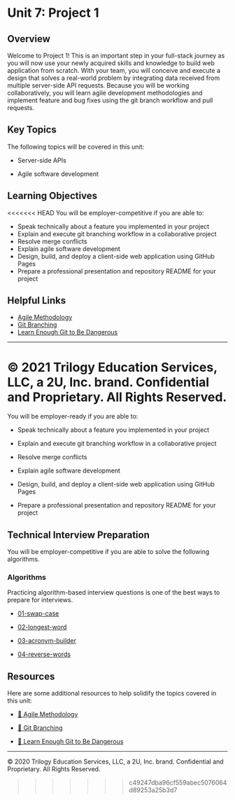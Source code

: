 # Unit 7: Project 1

## Overview
Welcome to Project 1! This is an important step in your full-stack journey as you will now use your newly acquired skills and knowledge to build web application from scratch. With your team, you will conceive and execute a design that solves a real-world problem by integrating data received from multiple server-side API requests. Because you will be working collaboratively, you will learn agile development methodologies and implement feature and bug fixes using the git branch workflow and pull requests.

## Key Topics

The following topics will be covered in this unit:

  * Server-side APIs

  * Agile software development

## Learning Objectives
<<<<<<< HEAD
You will be employer-competitive if you are able to:
* Speak technically about a feature you implemented in your project
* Explain and execute git branching workflow in a collaborative project
* Resolve merge conflicts
* Explain agile software development
* Design, build, and deploy a client-side web application using GitHub Pages
* Prepare a professional presentation and repository README for your project

## Helpful Links
* [Agile Methodology](https://en.wikipedia.org/wiki/Agile_software_development)
* [Git Branching](https://git-scm.com/book/en/v2/Git-Branching-Branching-Workflows)
* [Learn Enough Git to Be Dangerous](https://www.learnenough.com/git-tutorial/getting_started)

- - -
© 2021 Trilogy Education Services, LLC, a 2U, Inc. brand. Confidential and Proprietary. All Rights Reserved.
=======

You will be employer-ready if you are able to:
  
  * Speak technically about a feature you implemented in your project

  * Explain and execute git branching workflow in a collaborative project

  * Resolve merge conflicts

  * Explain agile software development

  * Design, build, and deploy a client-side web application using GitHub Pages

  * Prepare a professional presentation and repository README for your project

## Technical Interview Preparation

You will be employer-competitive if you are able to solve the following algorithms.

### Algorithms

Practicing algorithm-based interview questions is one of the best ways to prepare for interviews. 

  * [01-swap-case](./03-Algorithms/01-swap-case)

  * [02-longest-word](./03-Algorithms/02-longest-word)

  * [03-acronym-builder](./03-Algorithms/03-acronym-builder)

  * [04-reverse-words](./03-Algorithms/04-reverse-words)

## Resources

Here are some additional resources to help solidify the topics covered in this unit:

  * [📖 Agile Methodology](https://en.wikipedia.org/wiki/Agile_software_development)

  * [📖 Git Branching](https://git-scm.com/book/en/v2/Git-Branching-Branching-Workflows)
  
  * [📖 Learn Enough Git to Be Dangerous](https://www.learnenough.com/git-tutorial/getting_started)

---
© 2020 Trilogy Education Services, LLC, a 2U, Inc. brand. Confidential and Proprietary. All Rights Reserved.
>>>>>>> c49247dba96cf559abec5076064d89253a25b3d7
